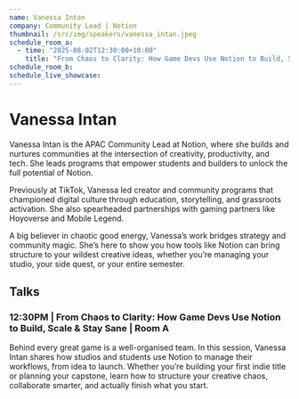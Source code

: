 ```yaml
---
name: Vanessa Intan
company: Community Lead | Notion
thumbnail: /src/img/speakers/vanessa_intan.jpeg
schedule_room_a:
  - time: "2025-08-02T12:30:00+10:00"
    title: "From Chaos to Clarity: How Game Devs Use Notion to Build, Scale & Stay Sane"
schedule_room_b:
schedule_live_showcase:
---
```


# Vanessa Intan

Vanessa Intan is the APAC Community Lead at Notion, where she builds and nurtures communities at the intersection of creativity, productivity, and tech. She leads programs that empower students and builders to unlock the full potential of Notion.

Previously at TikTok, Vanessa led creator and community programs that championed digital culture through education, storytelling, and grassroots activation. She also spearheaded partnerships with gaming partners like Hoyoverse and Mobile Legend.

A big believer in chaotic good energy, Vanessa’s work bridges strategy and community magic. She’s here to show you how tools like Notion can bring structure to your wildest creative ideas, whether you’re managing your studio, your side quest, or your entire semester.

## Talks

### 12:30PM | From Chaos to Clarity: How Game Devs Use Notion to Build, Scale & Stay Sane | Room A

Behind every great game is a well-organised team. In this session, Vanessa Intan shares how studios and students use Notion to manage their workflows, from idea to launch. Whether you’re building your first indie title or planning your capstone, learn how to structure your creative chaos, collaborate smarter, and actually finish what you start.
